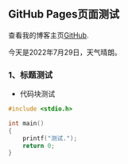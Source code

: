 ## GitHub Pages页面测试

查看我的博客主页[GitHub](https://github.com/NewSeeker/).

今天是2022年7月29日，天气晴朗。

### 1、标题测试

- 代码块测试

```c++
#include <stdio.h>

int main()
{
    printf("测试.");
    return 0;
}
```

